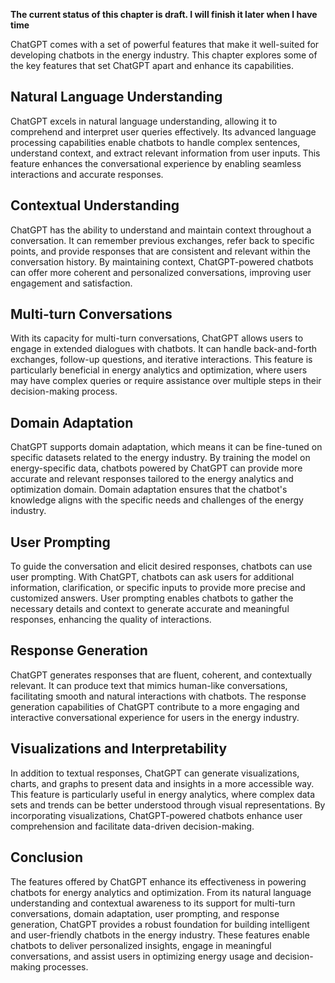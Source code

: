 **The current status of this chapter is draft. I will finish it later when I have time**

ChatGPT comes with a set of powerful features that make it well-suited for developing chatbots in the energy industry. This chapter explores some of the key features that set ChatGPT apart and enhance its capabilities.

Natural Language Understanding
------------------------------

ChatGPT excels in natural language understanding, allowing it to comprehend and interpret user queries effectively. Its advanced language processing capabilities enable chatbots to handle complex sentences, understand context, and extract relevant information from user inputs. This feature enhances the conversational experience by enabling seamless interactions and accurate responses.

Contextual Understanding
------------------------

ChatGPT has the ability to understand and maintain context throughout a conversation. It can remember previous exchanges, refer back to specific points, and provide responses that are consistent and relevant within the conversation history. By maintaining context, ChatGPT-powered chatbots can offer more coherent and personalized conversations, improving user engagement and satisfaction.

Multi-turn Conversations
------------------------

With its capacity for multi-turn conversations, ChatGPT allows users to engage in extended dialogues with chatbots. It can handle back-and-forth exchanges, follow-up questions, and iterative interactions. This feature is particularly beneficial in energy analytics and optimization, where users may have complex queries or require assistance over multiple steps in their decision-making process.

Domain Adaptation
-----------------

ChatGPT supports domain adaptation, which means it can be fine-tuned on specific datasets related to the energy industry. By training the model on energy-specific data, chatbots powered by ChatGPT can provide more accurate and relevant responses tailored to the energy analytics and optimization domain. Domain adaptation ensures that the chatbot's knowledge aligns with the specific needs and challenges of the energy industry.

User Prompting
--------------

To guide the conversation and elicit desired responses, chatbots can use user prompting. With ChatGPT, chatbots can ask users for additional information, clarification, or specific inputs to provide more precise and customized answers. User prompting enables chatbots to gather the necessary details and context to generate accurate and meaningful responses, enhancing the quality of interactions.

Response Generation
-------------------

ChatGPT generates responses that are fluent, coherent, and contextually relevant. It can produce text that mimics human-like conversations, facilitating smooth and natural interactions with chatbots. The response generation capabilities of ChatGPT contribute to a more engaging and interactive conversational experience for users in the energy industry.

Visualizations and Interpretability
-----------------------------------

In addition to textual responses, ChatGPT can generate visualizations, charts, and graphs to present data and insights in a more accessible way. This feature is particularly useful in energy analytics, where complex data sets and trends can be better understood through visual representations. By incorporating visualizations, ChatGPT-powered chatbots enhance user comprehension and facilitate data-driven decision-making.

Conclusion
----------

The features offered by ChatGPT enhance its effectiveness in powering chatbots for energy analytics and optimization. From its natural language understanding and contextual awareness to its support for multi-turn conversations, domain adaptation, user prompting, and response generation, ChatGPT provides a robust foundation for building intelligent and user-friendly chatbots in the energy industry. These features enable chatbots to deliver personalized insights, engage in meaningful conversations, and assist users in optimizing energy usage and decision-making processes.
